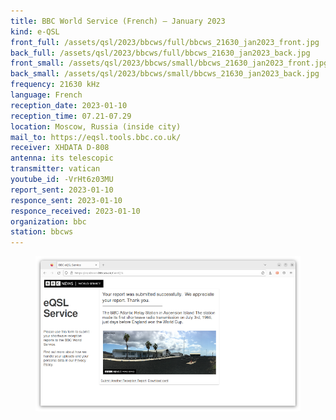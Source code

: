 ```yaml
---
title: BBC World Service (French) — January 2023
kind: e-QSL
front_full: /assets/qsl/2023/bbcws/full/bbcws_21630_jan2023_front.jpg
back_full: /assets/qsl/2023/bbcws/full/bbcws_21630_jan2023_back.jpg
front_small: /assets/qsl/2023/bbcws/small/bbcws_21630_jan2023_front.jpg
back_small: /assets/qsl/2023/bbcws/small/bbcws_21630_jan2023_back.jpg
frequency: 21630 kHz
language: French
reception_date: 2023-01-10
reception_time: 07.21-07.29
location: Moscow, Russia (inside city)
mail_to: https://eqsl.tools.bbc.co.uk/
receiver: XHDATA D-808
antenna: its telescopic
transmitter: vatican
youtube_id: -VrHt6z03MU
report_sent: 2023-01-10
responce_sent: 2023-01-10
responce_received: 2023-01-10
organization: bbc
station: bbcws
---
```


<figure>
<a href="/assets/qsl/2023/bbcws/full/bbcws_21630_jan2023_submit.png">
<img src="/assets/qsl/2023/bbcws/small/bbcws_21630_jan2023_submit.png"/>
</a>
</figure>
